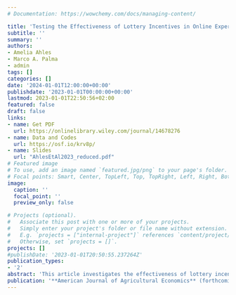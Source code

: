 ```yaml
---
# Documentation: https://wowchemy.com/docs/managing-content/

title: 'Testing the Effectiveness of Lottery Incentives in Online Experiments'
subtitle: ''
summary: ''
authors:
- Amelia Ahles
- Marco A. Palma
- admin
tags: []
categories: []
date: '2024-01-01T12:00:00+00:00'
publishdate: '2023-01-01T00:00:00+00:00'
lastmod: 2023-01-01T22:50:56+02:00
featured: false
draft: false
links: 
- name: Get PDF
  url: https://onlinelibrary.wiley.com/journal/14678276
- name: Data and Codes
  url: https://osf.io/krv8p/
- name: Slides
  url: "AhlesEtAl2023_reduced.pdf"
# Featured image
# To use, add an image named `featured.jpg/png` to your page's folder.
# Focal points: Smart, Center, TopLeft, Top, TopRight, Left, Right, BottomLeft, Bottom, BottomRight.
image:
  caption: ''
  focal_point: ''
  preview_only: false

# Projects (optional).
#   Associate this post with one or more of your projects.
#   Simply enter your project's folder or file name without extension.
#   E.g. `projects = ["internal-project"]` references `content/project/deep-learning/index.md`.
#   Otherwise, set `projects = []`.
projects: []
#publishDate: '2023-01-01T20:50:55.237264Z'
publication_types: 
- '2'
abstract: 'This article investigates the effectiveness of lottery incentive schemes for eliciting consumer valuations in large-scale online experiments. We implement a fully incentivized condition within a geographically dispersed sample of consumers in which bids for a criollo steak elicited by a BDM mechanism are realized with certainty and the products are priority-shipped in dry-ice coolers. The fully incentivized condition is compared to Between-Subject Random Incentivized Schemes (BRIS), in which only a fraction of subjects realize their choices. We tested two treatments with a 10% probability framed as a percentage or absolute number of subjects, one treatment with 1% probability, and a purely hypothetical reference condition. The results reveal that BRIS with 10% and 1% payment probabilities are effective in eliciting valuations that are statistically indistinguishable from the fully incentivized scheme. In addition to finding insignificant statistical difference between 10\% and 1\% and the fully incentivized scheme, all incentivized conditions mitigate hypothetical bias, resulting in lower product valuations than the purely hypothetical condition. We contribute a novel methodological framework for conducting large-scale experiments with geographically diverse and representative subjects, increasing the external validity and producing reliable valuations while significantly reducing financial and logistic constraints.'
publication: '**American Journal of Agricultural Economics** (forthcoming)'
---
```

